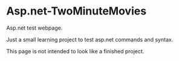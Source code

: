 # Asp.net-TwoMinuteMovies
Asp.net test webpage.

Just a small learning project to test asp.net commands and syntax.

This page is not intended to look like a finished project.
